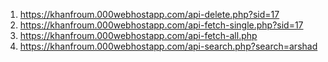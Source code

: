 1. https://khanfroum.000webhostapp.com/api-delete.php?sid=17
2. https://khanfroum.000webhostapp.com/api-fetch-single.php?sid=17
3. https://khanfroum.000webhostapp.com/api-fetch-all.php
4. https://khanfroum.000webhostapp.com/api-search.php?search=arshad
